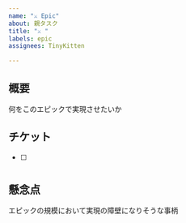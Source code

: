 ```yaml
---
name: "⚔ Epic"
about: 親タスク
title: "⚔ "
labels: epic
assignees: TinyKitten

---
```


## 概要
何をこのエピックで実現させたいか

## チケット
- [ ] #

## 懸念点
エピックの規模において実現の障壁になりそうな事柄
